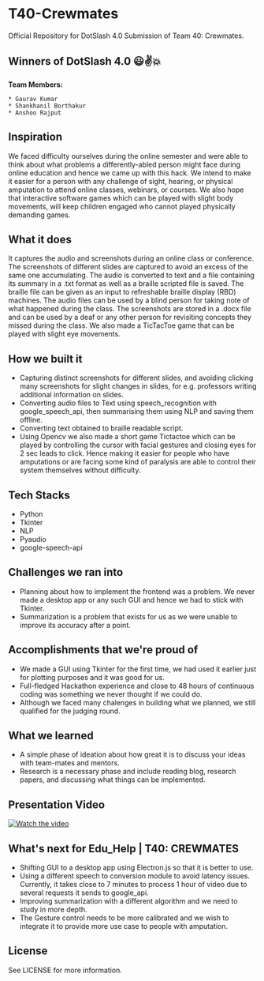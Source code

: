 # T40-Crewmates

Official Repository for DotSlash 4.0 Submission of Team 40: Crewmates.

## Winners of DotSlash 4.0 😃✌️💥

**Team Members:** 

    * Gaurav Kumar 
    * Shankhanil Borthakur
    * Anshoo Rajput

## Inspiration

We faced difficulty ourselves during the online semester and were able to think about what problems a differently-abled person might face during online education and hence we came up with this hack. We intend to make it easier for a person with any challenge of sight, hearing, or physical amputation to attend online classes, webinars, or courses. We also hope that interactive software games which can be played with slight body movements, will keep children engaged who cannot played physically demanding games.

## What it does

It captures the audio and screenshots during an online class or conference. The screenshots of different slides are captured to avoid an excess of the same one accumulating. The audio is converted to text and a file containing its summary in a .txt format as well as a braille scripted file is saved. The braille file can be given as an input to refreshable braille display (RBD) machines. The audio files can be used by a blind person for taking note of what happened during the class. The screenshots are stored in a .docx file and can be used by a deaf or any other person for revisiting concepts they missed during the class. We also made a TicTacToe game that can be played with slight eye movements. 

## How we built it

- Capturing distinct screenshots for different slides, and avoiding clicking many screenshots for slight changes in slides, for e.g. professors writing additional information on slides.
- Converting audio files to Text using speech_recognition with google_speech_api, then summarising them using NLP and saving them offline.
- Converting text obtained to braille readable script.
- Using Opencv we also made a short game Tictactoe which can be played by controlling the cursor with facial gestures and closing eyes for 2 sec leads to click. Hence making it easier for people who have amputations or are facing some kind of paralysis are able to control their system themselves without difficulty.

## Tech Stacks

- Python
- Tkinter
- NLP
- Pyaudio
- google-speech-api

## Challenges we ran into

- Planning about how to implement the frontend was a problem. We never made a desktop app or any such GUI and hence we had to stick with Tkinter.
- Summarization is a problem that exists for us as we were unable to improve its accuracy after a point.

## Accomplishments that we're proud of

- We made a GUI using Tkinter for the first time, we had used it earlier just for plotting purposes and it was good for us.
- Full-fledged Hackathon experience and close to 48 hours of continuous coding was something we never thought if we could do.
- Although we faced many chalenges in building what we planned, we still qualified for the judging round.

## What we learned

- A simple phase of ideation about how great it is to discuss your ideas with team-mates and mentors.
- Research is a necessary phase and include reading blog, research papers, and discussing what things can be implemented.

## Presentation Video

[![Watch the video](https://img.youtube.com/vi/qgMU8F1QX5g/maxresdefault.jpg)](https://youtu.be/qgMU8F1QX5g)


## What's next for Edu_Help | T40: CREWMATES

- Shifting GUI to a desktop app using Electron.js so that it is better to use.
- Using a different speech to conversion module to avoid latency issues. Currently, it takes close to 7 minutes to process 1 hour of video due to several requests it sends to google_api.
- Improving summarization with a different algorithm and we need to study in more depth.
- The Gesture control needs to be more calibrated and we wish to integrate it to provide more use case to people with amputation.

## License
See LICENSE for more information. 
